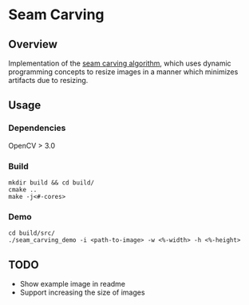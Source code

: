 # Seam Carving

## Overview
Implementation of the [seam carving algorithm](https://en.wikipedia.org/wiki/Seam_carving), which uses dynamic programming concepts to resize images in a manner which minimizes artifacts due to resizing.

## Usage
### Dependencies
OpenCV > 3.0

### Build
```
mkdir build && cd build/
cmake ..
make -j<#-cores>
```

### Demo
```
cd build/src/
./seam_carving_demo -i <path-to-image> -w <%-width> -h <%-height>
```

## TODO
- Show example image in readme
- Support increasing the size of images